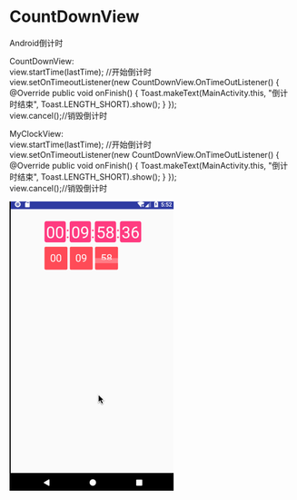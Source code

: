# CountDownView
Android倒计时

CountDownView:<br>
view.startTime(lastTime); //开始倒计时<br>
view.setOnTimeoutListener(new CountDownView.OnTimeOutListener() {
     @Override
     public void onFinish() {
        Toast.makeText(MainActivity.this, "倒计时结束", Toast.LENGTH_SHORT).show();
     }
});<br>
view.cancel();//销毁倒计时

MyClockView:<br>
view.startTime(lastTime); //开始倒计时<br>
view.setOnTimeoutListener(new CountDownView.OnTimeOutListener() {
     @Override
     public void onFinish() {
        Toast.makeText(MainActivity.this, "倒计时结束", Toast.LENGTH_SHORT).show();
     }
});<br>
view.cancel();//销毁倒计时

![Image text](https://github.com/thkcheng/CountDownView/blob/bb1274655c2cb833b8c39ec631a2f28297ec3405/Untitled.gif)
